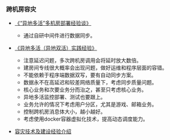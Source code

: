 ### 跨机房容灾

* [《“异地多活”多机房部署经验谈》](http://dc.idcquan.com/ywgl/71559.shtml)

  * 通过自研中间件进行数据同步。

* [《异地多活（异地双活）实践经验》](https://blog.csdn.net/jeffreynicole/article/details/48135093)

  * 注意延迟问题，多次跨机房调用会将延时放大数倍。
  * 建房间专线很大概率会出现问题，做好运维和程序层面的容错。
  * 不能依赖于程序端数据双写，要有自动同步方案。
  * 数据永不在高延迟和较差网络质量下，考虑同步质量问题。
  * 核心业务和次要业务分而治之，甚至只考虑核心业务。
  * 异地多活监控部署、测试也要跟上。
  * 业务允许的情况下考虑用户分区，尤其是游戏、邮箱业务。
  * 控制跨机房消息体大小，越小越好。
  * 考虑使用docker容器虚拟化技术，提高动态调度能力。

* [容灾技术及建设经验介绍](https://blog.csdn.net/yoara/article/details/38013751)



